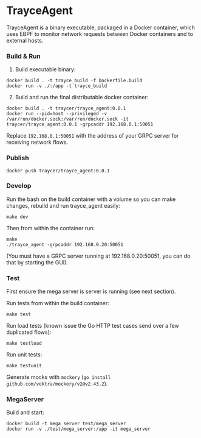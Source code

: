 # TrayceAgent

TrayceAgent is a binary executable, packaged in a Docker container, which uses EBPF to monitor network requests between Docker containers and to external hosts.

### Build & Run
1. Build executable binary:
```
docker build . -t trayce_build -f Dockerfile.build
docker run -v ./:/app -t trayce_build
```
2. Build and run the final distributable docker container:
```
docker build . -t traycer/trayce_agent:0.0.1
docker run --pid=host --privileged -v /var/run/docker.sock:/var/run/docker.sock -it traycer/trayce_agent:0.0.1 -grpcaddr 192.168.0.1:50051
```
Replace `192.168.0.1:50051` with the address of your GRPC server for receiving network flows.

### Publish
```
docker push traycer/trayce_agent:0.0.1
```

### Develop
Run the bash on the build container with a volume so you can make changes, rebuild and run trayce_agent easily:
```
make dev
```
Then from within the container run:
```
make
./trayce_agent -grpcaddr 192.168.0.20:50051
```
(You must have a GRPC server running at 192.168.0.20:50051, you can do that by starting the GUI).

### Test
First ensure the mega server is server is running (see next section).

Run tests from within the build container:
```
make test
```

Run load tests (known issue the Go HTTP test cases send over a few duplicated flows):
```
make testload
```

Run unit tests:
```
make testunit
```

Generate mocks with `mockery` (`go install github.com/vektra/mockery/v2@v2.43.2`).

### MegaServer

Build and start:
```
docker build -t mega_server test/mega_server
docker run -v ./test/mega_server:/app -it mega_server
```
